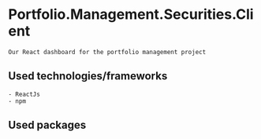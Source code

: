 # Portfolio.Management.Securities.Client

    Our React dashboard for the portfolio management project

## Used technologies/frameworks

    - ReactJs
    - npm

## Used packages
